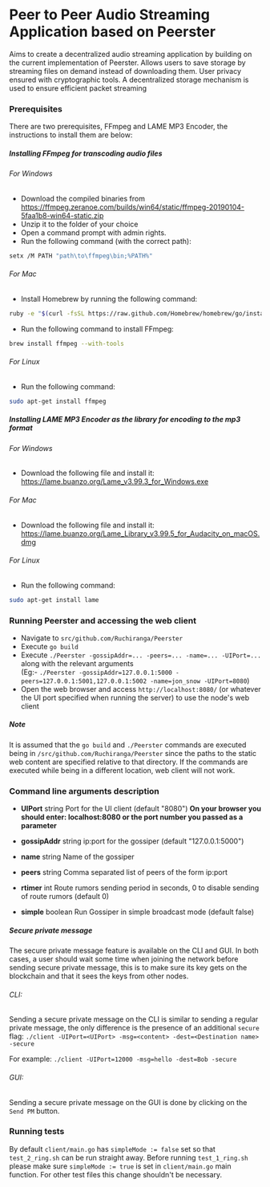 # Peer to Peer Audio Streaming Application based on Peerster

Aims to create a decentralized audio streaming application by building on the current implementation of Peerster.
Allows users to save storage by streaming files on demand instead of downloading them.
User privacy ensured with cryptographic tools.
A decentralized storage mechanism is used to ensure efficient packet streaming

### Prerequisites

There are two prerequisites, FFmpeg and LAME MP3 Encoder, the instructions to install them are below:

##### Installing FFmpeg for transcoding audio files
###### For Windows

* Download the compiled binaries from https://ffmpeg.zeranoe.com/builds/win64/static/ffmpeg-20190104-5faa1b8-win64-static.zip
* Unzip it to the folder of your choice
* Open a command prompt with admin rights.
* Run the following command (with the correct path):
```bash
setx /M PATH "path\to\ffmpeg\bin;%PATH%"
```

###### For Mac

* Install Homebrew by running the following command:
```bash
ruby -e "$(curl -fsSL https://raw.github.com/Homebrew/homebrew/go/install)"
```
* Run the following command to install FFmpeg:
```bash
brew install ffmpeg --with-tools
```

###### For Linux 

* Run the following command:
```bash
sudo apt-get install ffmpeg
```

##### Installing LAME MP3 Encoder as the library for encoding to the mp3 format
###### For Windows

* Download the following file and install it: https://lame.buanzo.org/Lame_v3.99.3_for_Windows.exe

###### For Mac

* Download the following file and install it: https://lame.buanzo.org/Lame_Library_v3.99.5_for_Audacity_on_macOS.dmg

###### For Linux 

* Run the following command:
```bash
sudo apt-get install lame
```

### Running Peerster and accessing the web client

* Navigate to `src/github.com/Ruchiranga/Peerster`
* Execute `go build`
* Execute `./Peerster -gossipAddr=... -peers=... -name=... -UIPort=...` along with the relevant arguments\
(Eg:- `./Peerster -gossipAddr=127.0.0.1:5000 -peers=127.0.0.1:5001,127.0.0.1:5002 -name=jon_snow -UIPort=8080`)
* Open the web browser and access `http://localhost:8080/` (or whatever the UI port specified when running the server) 
to use the node's web client

##### Note

It is assumed that the `go build` and `./Peerster` commands are executed being in `/src/github.com/Ruchiranga/Peerster` 
since the paths to the static web content are specified relative to that directory. If the commands are executed while 
being in a different location, web client will not work.

### Command line arguments description

- **UIPort** string
    Port for the UI client (default "8080")
    **On your browser you should enter: localhost:8080 or the port number you passed as a parameter**

- **gossipAddr** string
	ip:port for the gossiper (default "127.0.0.1:5000")
	
- **name** string
	Name of the gossiper

- **peers** string
	Comma separated list of peers of the form ip:port

- **rtimer** int
	Route rumors sending period in seconds, 0 to disable sending of route rumors (default 0)

- **simple** boolean
	Run Gossiper in simple broadcast mode (default false)

##### Secure private message
The secure private message feature is available on the CLI and GUI. In both cases, a user should wait some time when joining the network before sending secure private message, this is to make sure its key gets on the blockchain and that it sees the keys from other nodes.

###### CLI: 
Sending a secure private message on the CLI is similar to sending a regular private message, the only difference is the presence of an additional `secure` flag:
`./client -UIPort=<UIPort> -msg=<content> -dest=<Destination name> -secure`

For example:
`./client -UIPort=12000 -msg=hello -dest=Bob -secure`

###### GUI:
Sending a secure private message on the GUI is done by clicking on the `Send PM` button.

### Running tests

By default `client/main.go` has `simpleMode := false` set so that `test_2_ring.sh` can be run straight away. Before 
running `test_1_ring.sh` please make sure `simpleMode := true` is set in `client/main.go` main function. For other test
files this change shouldn't be necessary.
